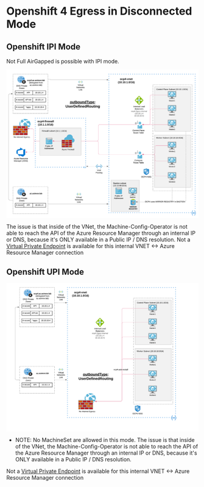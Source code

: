 # Openshift 4 Egress in Disconnected Mode

## Openshift IPI Mode

Not Full AirGapped is possible with IPI mode.

 <img align="center" width="750" src="pics/egress_azure_disconnected2.png">

The issue is that inside of the VNet, the Machine-Config-Operator is not able to reach the API of the Azure Resource Manager through an internal IP or DNS, because it's ONLY available in a Public IP / DNS resolution.
Not a [Virtual Private Endpoint](https://docs.microsoft.com/en-us/azure/virtual-network/virtual-network-service-endpoints-overview) is available for this internal VNET <-> Azure Resource Manager connection


## Openshift UPI Mode

<img align="center" width="750" src="pics/egress_azure_disconnected.png">

* NOTE: No MachineSet are allowed in this mode. The issue is that inside of the VNet, the
  Machine-Config-Operator is not able to reach the API of the Azure Resource Manager through an
  internal IP or DNS, because it's ONLY available in a Public IP / DNS resolution.

Not a [Virtual Private Endpoint](https://docs.microsoft.com/en-us/azure/virtual-network/virtual-network-service-endpoints-overview) is available for this internal VNET <-> Azure Resource Manager connection
